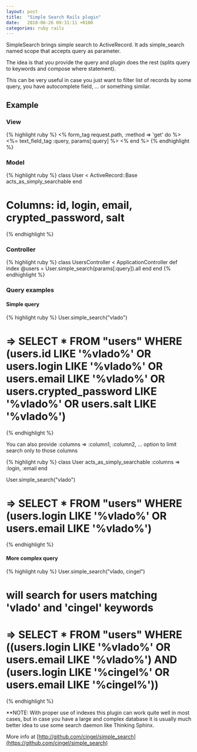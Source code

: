 ```yaml
---
layout: post
title:  "Simple Search Rails plugin"
date:   2010-06-26 09:31:11 +0100
categories: ruby rails
---
```


SimpleSearch brings simple search to ActiveRecord. It ads simple_search named scope that accepts query as parameter.

The idea is that you provide the query and plugin does the rest (splits query to keywords and compose where statement).

This can be very useful in case you just want to filter list of records by some query, you have autocomplete field, … or something similar.

## Example

### View

{% highlight ruby %}
  <% form_tag request.path, :method => 'get' do %>
    <%= text_field_tag :query, params[:query] %>
  <% end %>
{% endhighlight %}

### Model

{% highlight ruby %}
  class User < ActiveRecord::Base
    acts_as_simply_searchable
  end

  # Columns: id, login, email, crypted_password, salt
{% endhighlight %}

### Controller

{% highlight ruby %}
  class UsersController < ApplicationController
    def index
      @users = User.simple_search(params[:query]).all
    end
  end
{% endhighlight %}

### Query examples

#### Simple query

{% highlight ruby %}
  User.simple_search("vlado")
  # => SELECT * FROM "users" WHERE (users.id LIKE '%vlado%' OR users.login LIKE '%vlado%' OR users.email LIKE '%vlado%' OR users.crypted_password LIKE '%vlado%' OR users.salt LIKE '%vlado%')
{% endhighlight %}

You can also provide :columns => :column1, :column2, … option to limit search only to those columns


{% highlight ruby %}
  class User
    acts_as_simply_searchable :columns => :login, :email
  end

  User.simple_search("vlado")
  # => SELECT * FROM "users" WHERE (users.login LIKE '%vlado%' OR users.email LIKE '%vlado%')
{% endhighlight %}

#### More complex query

{% highlight ruby %}
  User.simple_search("vlado, cingel")
  # will search for users matching 'vlado' and 'cingel' keywords
  # => SELECT * FROM "users" WHERE ((users.login LIKE '%vlado%' OR users.email LIKE '%vlado%') AND (users.login LIKE '%cingel%' OR users.email LIKE '%cingel%'))
{% endhighlight %}

**NOTE: With proper use of indexes this plugin can work quite well in most cases, but in case you have a large and complex database it is usually much better idea to use some search daemon like Thinking Sphinx.

More info at [http://github.com/cingel/simple_search](https://github.com/cingel/simple_search)
